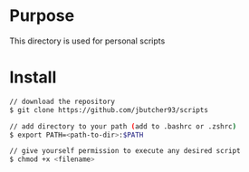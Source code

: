 # Purpose

This directory is used for personal scripts

# Install

```bash
// download the repository
$ git clone https://github.com/jbutcher93/scripts

// add directory to your path (add to .bashrc or .zshrc)
$ export PATH=<path-to-dir>:$PATH

// give yourself permission to execute any desired script
$ chmod +x <filename>
```
